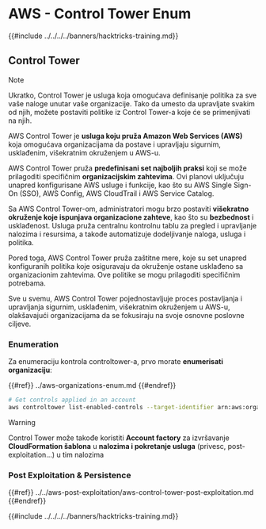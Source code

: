 # AWS - Control Tower Enum

{{#include ../../../../banners/hacktricks-training.md}}

## Control Tower

> [!NOTE]
> Ukratko, Control Tower je usluga koja omogućava definisanje politika za sve vaše naloge unutar vaše organizacije. Tako da umesto da upravljate svakim od njih, možete postaviti politike iz Control Tower-a koje će se primenjivati na njih.

AWS Control Tower je **usluga koju pruža Amazon Web Services (AWS)** koja omogućava organizacijama da postave i upravljaju sigurnim, usklađenim, višekratnim okruženjem u AWS-u.

AWS Control Tower pruža **predefinisani set najboljih praksi** koji se može prilagoditi specifičnim **organizacijskim zahtevima**. Ovi planovi uključuju unapred konfigurisane AWS usluge i funkcije, kao što su AWS Single Sign-On (SSO), AWS Config, AWS CloudTrail i AWS Service Catalog.

Sa AWS Control Tower-om, administratori mogu brzo postaviti **višekratno okruženje koje ispunjava organizacione zahteve**, kao što su **bezbednost** i usklađenost. Usluga pruža centralnu kontrolnu tablu za pregled i upravljanje nalozima i resursima, a takođe automatizuje dodeljivanje naloga, usluga i politika.

Pored toga, AWS Control Tower pruža zaštitne mere, koje su set unapred konfiguranih politika koje osiguravaju da okruženje ostane usklađeno sa organizacionim zahtevima. Ove politike se mogu prilagoditi specifičnim potrebama.

Sve u svemu, AWS Control Tower pojednostavljuje proces postavljanja i upravljanja sigurnim, usklađenim, višekratnim okruženjem u AWS-u, olakšavajući organizacijama da se fokusiraju na svoje osnovne poslovne ciljeve.

### Enumeration

Za enumeraciju kontrola controltower-a, prvo morate **enumerisati organizaciju**:

{{#ref}}
../aws-organizations-enum.md
{{#endref}}
```bash
# Get controls applied in an account
aws controltower list-enabled-controls --target-identifier arn:aws:organizations::<acc_id>:ou/<ou-id>
```
> [!WARNING]
> Control Tower može takođe koristiti **Account factory** za izvršavanje **CloudFormation šablona** u **nalozima i pokretanje usluga** (privesc, post-exploitation...) u tim nalozima

### Post Exploitation & Persistence

{{#ref}}
../../aws-post-exploitation/aws-control-tower-post-exploitation.md
{{#endref}}

{{#include ../../../../banners/hacktricks-training.md}}
